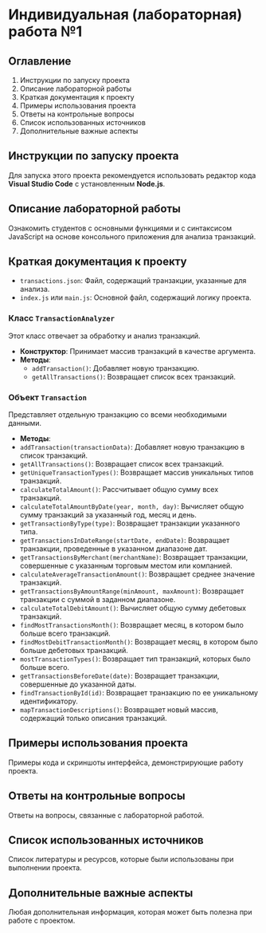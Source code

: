 # Индивидуальная (лабораторная) работа №1

## Оглавление
1. Инструкции по запуску проекта
2. Описание лабораторной работы
3. Краткая документация к проекту
4. Примеры использования проекта
5. Ответы на контрольные вопросы
6. Список использованных источников
7. Дополнительные важные аспекты

## Инструкции по запуску проекта
Для запуска этого проекта рекомендуется использовать редактор кода **Visual Studio Code** с установленным **Node.js**.

## Описание лабораторной работы
Ознакомить студентов с основными функциями и с синтаксисом JavaScript на основе консольного приложения для анализа транзакций.

## Краткая документация к проекту

- `transactions.json`: Файл, содержащий транзакции, указанные для анализа.
- `index.js` или `main.js`: Основной файл, содержащий логику проекта.

### Класс `TransactionAnalyzer`
Этот класс отвечает за обработку и анализ транзакций.
- **Конструктор**: Принимает массив транзакций в качестве аргумента.
- **Методы**:
  - `addTransaction()`: Добавляет новую транзакцию.
  - `getAllTransactions()`: Возвращает список всех транзакций.

### Объект `Transaction`
Представляет отдельную транзакцию со всеми необходимыми данными.
- **Методы**:
- `addTransaction(transactionData)`: Добавляет новую транзакцию в список транзакций.
- `getAllTransactions()`: Возвращает список всех транзакций.
- `getUniqueTransactionTypes()`: Возвращает массив уникальных типов транзакций.
- `calculateTotalAmount()`: Рассчитывает общую сумму всех транзакций.
- `calculateTotalAmountByDate(year, month, day)`: Вычисляет общую сумму транзакций за указанный год, месяц и день.
- `getTransactionByType(type)`: Возвращает транзакции указанного типа.
- `getTransactionsInDateRange(startDate, endDate)`: Возвращает транзакции, проведенные в указанном диапазоне дат.
- `getTransactionsByMerchant(merchantName)`: Возвращает транзакции, совершенные с указанным торговым местом или компанией.
- `calculateAverageTransactionAmount()`: Возвращает среднее значение транзакций.
- `getTransactionsByAmountRange(minAmount, maxAmount)`: Возвращает транзакции с суммой в заданном диапазоне.
- `calculateTotalDebitAmount()`: Вычисляет общую сумму дебетовых транзакций.
- `findMostTransactionsMonth()`: Возвращает месяц, в котором было больше всего транзакций.
- `findMostDebitTransactionMonth()`: Возвращает месяц, в котором было больше дебетовых транзакций.
- `mostTransactionTypes()`: Возвращает тип транзакций, которых было больше всего.
- `getTransactionsBeforeDate(date)`: Возвращает транзакции, совершенные до указанной даты.
- `findTransactionById(id)`: Возвращает транзакцию по ее уникальному идентификатору.
- `mapTransactionDescriptions()`: Возвращает новый массив, содержащий только описания транзакций.


## Примеры использования проекта
Примеры кода и скриншоты интерфейса, демонстрирующие работу проекта.

## Ответы на контрольные вопросы
Ответы на вопросы, связанные с лабораторной работой.

## Список использованных источников
Список литературы и ресурсов, которые были использованы при выполнении проекта.

## Дополнительные важные аспекты
Любая дополнительная информация, которая может быть полезна при работе с проектом.

